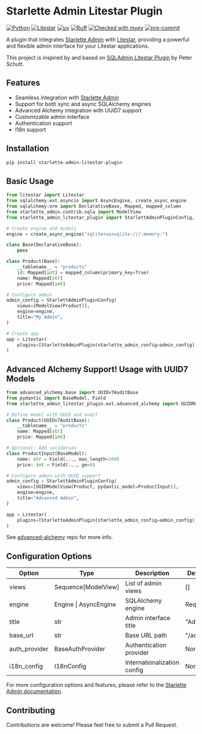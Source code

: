 # Starlette Admin Litestar Plugin

[![Python](https://img.shields.io/badge/python-3.10+-blue.svg)](https://www.python.org)
[![Litestar](https://img.shields.io/badge/Litestar-2.14+-yellow)](https://litestar.dev)
[![uv](https://img.shields.io/endpoint?url=https://raw.githubusercontent.com/astral-sh/uv/main/assets/badge/v0.json)](https://github.com/astral-sh/uv)
[![Ruff](https://img.shields.io/endpoint?url=https://raw.githubusercontent.com/astral-sh/ruff/main/assets/badge/v2.json)](https://github.com/astral-sh/ruff)
[![Checked with mypy](https://www.mypy-lang.org/static/mypy_badge.svg)](https://mypy-lang.org/)
[![pre-commit](https://img.shields.io/badge/pre--commit-enabled-brightgreen?logo=pre-commit)](https://github.com/pre-commit/pre-commit)

A plugin that integrates [Starlette Admin](https://jowilf.github.io/starlette-admin/) with [Litestar](https://litestar.dev/), providing a powerful and flexible admin interface for your Litestar applications.

This project is inspired by and based on [SQLAdmin Litestar Plugin](https://github.com/peterschutt/sqladmin-litestar-plugin) by Peter Schutt.

## Features

- Seamless integration with [Starlette Admin](https://jowilf.github.io/starlette-admin/)
- Support for both sync and async SQLAlchemy engines
- Advanced Alchemy integration with UUID7 support
- Customizable admin interface
- Authentication support
- I18n support

## Installation

```bash
pip install starlette-admin-litestar-plugin
```

## Basic Usage

```python
from litestar import Litestar
from sqlalchemy.ext.asyncio import AsyncEngine, create_async_engine
from sqlalchemy.orm import DeclarativeBase, Mapped, mapped_column
from starlette_admin.contrib.sqla import ModelView
from starlette_admin_litestar_plugin import StarlettAdminPluginConfig, StarletteAdminPlugin

# Create engine and models
engine = create_async_engine("sqlite+aiosqlite:///:memory:")

class Base(DeclarativeBase):
    pass

class Product(Base):
    __tablename__ = "products"
    id: Mapped[int] = mapped_column(primary_key=True)
    name: Mapped[str]
    price: Mapped[int]

# Configure admin
admin_config = StarlettAdminPluginConfig(
    views=[ModelView(Product)],
    engine=engine,
    title="My Admin",
)

# Create app
app = Litestar(
    plugins=[StarletteAdminPlugin(starlette_admin_config=admin_config)]
)
```

## Advanced Alchemy Support! Usage with UUID7 Models

```python
from advanced_alchemy.base import UUIDv7AuditBase
from pydantic import BaseModel, Field
from starlette_admin_litestar_plugin.ext.advanced_alchemy import UUIDModelView

# Define model with UUID and audit
class Product(UUIDv7AuditBase):
    __tablename__ = "products"
    name: Mapped[str]
    price: Mapped[int]

# Optional: Add validation
class ProductInput(BaseModel):
    name: str = Field(..., max_length=100)
    price: int = Field(..., ge=0)

# Configure admin with UUID support
admin_config = StarlettAdminPluginConfig(
    views=[UUIDModelView(Product, pydantic_model=ProductInput)],
    engine=engine,
    title="Advanced Admin",
)

app = Litestar(
    plugins=[StarletteAdminPlugin(starlette_admin_config=admin_config)]
)
```

See [advanced-alchemy](https://github.com/litestar-org/advanced-alchemy) repo for more info.

## Configuration Options

| Option        | Type                  | Description                 | Default  |
| ------------- | --------------------- | --------------------------- | -------- |
| views         | Sequence[ModelView]   | List of admin views         | []       |
| engine        | Engine \| AsyncEngine | SQLAlchemy engine           | Required |
| title         | str                   | Admin interface title       | "Admin"  |
| base_url      | str                   | Base URL path               | "/admin" |
| auth_provider | BaseAuthProvider      | Authentication provider     | None     |
| i18n_config   | I18nConfig            | Internationalization config | None     |

For more configuration options and features, please refer to the [Starlette Admin documentation](https://jowilf.github.io/starlette-admin/).

## Contributing

Contributions are welcome! Please feel free to submit a Pull Request.
